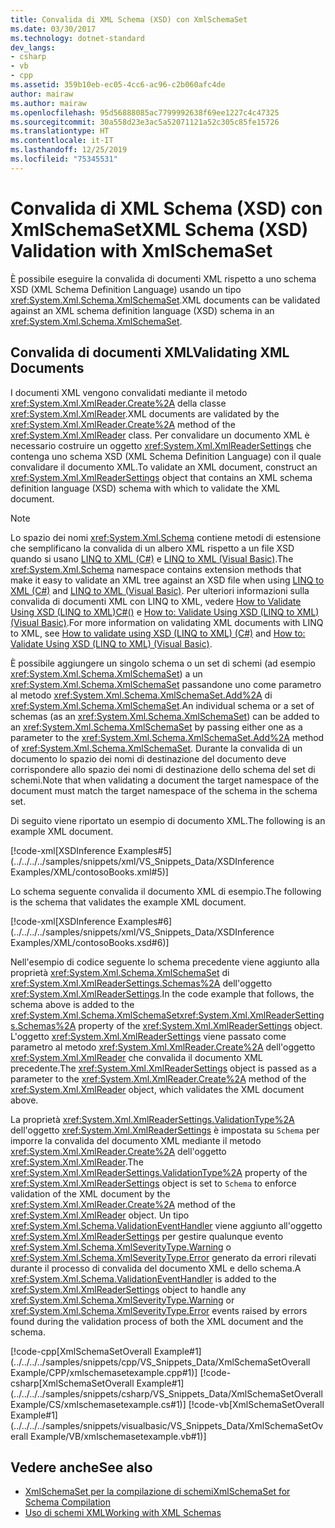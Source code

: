 ```yaml
---
title: Convalida di XML Schema (XSD) con XmlSchemaSet
ms.date: 03/30/2017
ms.technology: dotnet-standard
dev_langs:
- csharp
- vb
- cpp
ms.assetid: 359b10eb-ec05-4cc6-ac96-c2b060afc4de
author: mairaw
ms.author: mairaw
ms.openlocfilehash: 95d56888085ac7799992638f69ee1227c4c47325
ms.sourcegitcommit: 30a558d23e3ac5a52071121a52c305c85fe15726
ms.translationtype: HT
ms.contentlocale: it-IT
ms.lasthandoff: 12/25/2019
ms.locfileid: "75345531"
---
```

# <a name="xml-schema-xsd-validation-with-xmlschemaset"></a><span data-ttu-id="66d2d-102">Convalida di XML Schema (XSD) con XmlSchemaSet</span><span class="sxs-lookup"><span data-stu-id="66d2d-102">XML Schema (XSD) Validation with XmlSchemaSet</span></span>
<span data-ttu-id="66d2d-103">È possibile eseguire la convalida di documenti XML rispetto a uno schema XSD (XML Schema Definition Language) usando un tipo <xref:System.Xml.Schema.XmlSchemaSet>.</span><span class="sxs-lookup"><span data-stu-id="66d2d-103">XML documents can be validated against an XML schema definition language (XSD) schema in an <xref:System.Xml.Schema.XmlSchemaSet>.</span></span>  
  
## <a name="validating-xml-documents"></a><span data-ttu-id="66d2d-104">Convalida di documenti XML</span><span class="sxs-lookup"><span data-stu-id="66d2d-104">Validating XML Documents</span></span>  
 <span data-ttu-id="66d2d-105">I documenti XML vengono convalidati mediante il metodo <xref:System.Xml.XmlReader.Create%2A> della classe <xref:System.Xml.XmlReader>.</span><span class="sxs-lookup"><span data-stu-id="66d2d-105">XML documents are validated by the <xref:System.Xml.XmlReader.Create%2A> method of the <xref:System.Xml.XmlReader> class.</span></span> <span data-ttu-id="66d2d-106">Per convalidare un documento XML è necessario costruire un oggetto <xref:System.Xml.XmlReaderSettings> che contenga uno schema XSD (XML Schema Definition Language) con il quale convalidare il documento XML.</span><span class="sxs-lookup"><span data-stu-id="66d2d-106">To validate an XML document, construct an <xref:System.Xml.XmlReaderSettings> object that contains an XML schema definition language (XSD) schema with which to validate the XML document.</span></span>  
  
> [!NOTE]
> <span data-ttu-id="66d2d-107">Lo spazio dei nomi <xref:System.Xml.Schema> contiene metodi di estensione che semplificano la convalida di un albero XML rispetto a un file XSD quando si usano [LINQ to XML (C#)](../../../csharp/programming-guide/concepts/linq/linq-to-xml-overview.md) e [LINQ to XML (Visual Basic)](../../../visual-basic/programming-guide/concepts/linq/linq-to-xml.md).</span><span class="sxs-lookup"><span data-stu-id="66d2d-107">The <xref:System.Xml.Schema> namespace contains extension methods that make it easy to validate an XML tree against an XSD file when using [LINQ to XML (C#)](../../../csharp/programming-guide/concepts/linq/linq-to-xml-overview.md) and [LINQ to XML (Visual Basic)](../../../visual-basic/programming-guide/concepts/linq/linq-to-xml.md).</span></span> <span data-ttu-id="66d2d-108">Per ulteriori informazioni sulla convalida di documenti XML con LINQ to XML, vedere [How to Validate Using XSD (LINQ to XML)C#()](../../../csharp/programming-guide/concepts/linq/how-to-validate-using-xsd-linq-to-xml.md) e [How to: Validate Using XSD (LINQ to XML) (Visual Basic)](../../../visual-basic/programming-guide/concepts/linq/how-to-validate-using-xsd-linq-to-xml.md).</span><span class="sxs-lookup"><span data-stu-id="66d2d-108">For more information on validating XML documents with LINQ to XML, see [How to validate using XSD (LINQ to XML) (C#)](../../../csharp/programming-guide/concepts/linq/how-to-validate-using-xsd-linq-to-xml.md) and [How to: Validate Using XSD (LINQ to XML) (Visual Basic)](../../../visual-basic/programming-guide/concepts/linq/how-to-validate-using-xsd-linq-to-xml.md).</span></span>
  
 <span data-ttu-id="66d2d-109">È possibile aggiungere un singolo schema o un set di schemi (ad esempio <xref:System.Xml.Schema.XmlSchemaSet>) a un <xref:System.Xml.Schema.XmlSchemaSet> passandone uno come parametro al metodo <xref:System.Xml.Schema.XmlSchemaSet.Add%2A> di <xref:System.Xml.Schema.XmlSchemaSet>.</span><span class="sxs-lookup"><span data-stu-id="66d2d-109">An individual schema or a set of schemas (as an <xref:System.Xml.Schema.XmlSchemaSet>) can be added to an <xref:System.Xml.Schema.XmlSchemaSet> by passing either one as a parameter to the <xref:System.Xml.Schema.XmlSchemaSet.Add%2A> method of <xref:System.Xml.Schema.XmlSchemaSet>.</span></span> <span data-ttu-id="66d2d-110">Durante la convalida di un documento lo spazio dei nomi di destinazione del documento deve corrispondere allo spazio dei nomi di destinazione dello schema del set di schemi.</span><span class="sxs-lookup"><span data-stu-id="66d2d-110">Note that when validating a document the target namespace of the document must match the target namespace of the schema in the schema set.</span></span>  
  
 <span data-ttu-id="66d2d-111">Di seguito viene riportato un esempio di documento XML.</span><span class="sxs-lookup"><span data-stu-id="66d2d-111">The following is an example XML document.</span></span>  
  
 [!code-xml[XSDInference Examples#5](../../../../samples/snippets/xml/VS_Snippets_Data/XSDInference Examples/XML/contosoBooks.xml#5)]  
  
 <span data-ttu-id="66d2d-112">Lo schema seguente convalida il documento XML di esempio.</span><span class="sxs-lookup"><span data-stu-id="66d2d-112">The following is the schema that validates the example XML document.</span></span>  
  
 [!code-xml[XSDInference Examples#6](../../../../samples/snippets/xml/VS_Snippets_Data/XSDInference Examples/XML/contosoBooks.xsd#6)]  
  
 <span data-ttu-id="66d2d-113">Nell'esempio di codice seguente lo schema precedente viene aggiunto alla proprietà <xref:System.Xml.Schema.XmlSchemaSet> di <xref:System.Xml.XmlReaderSettings.Schemas%2A> dell'oggetto <xref:System.Xml.XmlReaderSettings>.</span><span class="sxs-lookup"><span data-stu-id="66d2d-113">In the code example that follows, the schema above is added to the <xref:System.Xml.Schema.XmlSchemaSet><xref:System.Xml.XmlReaderSettings.Schemas%2A> property of the <xref:System.Xml.XmlReaderSettings> object.</span></span> <span data-ttu-id="66d2d-114">L'oggetto <xref:System.Xml.XmlReaderSettings> viene passato come parametro al metodo <xref:System.Xml.XmlReader.Create%2A> dell'oggetto <xref:System.Xml.XmlReader> che convalida il documento XML precedente.</span><span class="sxs-lookup"><span data-stu-id="66d2d-114">The <xref:System.Xml.XmlReaderSettings> object is passed as a parameter to the <xref:System.Xml.XmlReader.Create%2A> method of the <xref:System.Xml.XmlReader> object, which validates the XML document above.</span></span>  
  
 <span data-ttu-id="66d2d-115">La proprietà <xref:System.Xml.XmlReaderSettings.ValidationType%2A> dell'oggetto <xref:System.Xml.XmlReaderSettings> è impostata su `Schema` per imporre la convalida del documento XML mediante il metodo <xref:System.Xml.XmlReader.Create%2A> dell'oggetto <xref:System.Xml.XmlReader>.</span><span class="sxs-lookup"><span data-stu-id="66d2d-115">The <xref:System.Xml.XmlReaderSettings.ValidationType%2A> property of the <xref:System.Xml.XmlReaderSettings> object is set to `Schema` to enforce validation of the XML document by the <xref:System.Xml.XmlReader.Create%2A> method of the <xref:System.Xml.XmlReader> object.</span></span> <span data-ttu-id="66d2d-116">Un tipo <xref:System.Xml.Schema.ValidationEventHandler> viene aggiunto all'oggetto <xref:System.Xml.XmlReaderSettings> per gestire qualunque evento <xref:System.Xml.Schema.XmlSeverityType.Warning> o <xref:System.Xml.Schema.XmlSeverityType.Error> generato da errori rilevati durante il processo di convalida del documento XML e dello schema.</span><span class="sxs-lookup"><span data-stu-id="66d2d-116">A <xref:System.Xml.Schema.ValidationEventHandler> is added to the <xref:System.Xml.XmlReaderSettings> object to handle any <xref:System.Xml.Schema.XmlSeverityType.Warning> or <xref:System.Xml.Schema.XmlSeverityType.Error> events raised by errors found during the validation process of both the XML document and the schema.</span></span>  
  
 [!code-cpp[XmlSchemaSetOverall Example#1](../../../../samples/snippets/cpp/VS_Snippets_Data/XmlSchemaSetOverall Example/CPP/xmlschemasetexample.cpp#1)]
 [!code-csharp[XmlSchemaSetOverall Example#1](../../../../samples/snippets/csharp/VS_Snippets_Data/XmlSchemaSetOverall Example/CS/xmlschemasetexample.cs#1)]
 [!code-vb[XmlSchemaSetOverall Example#1](../../../../samples/snippets/visualbasic/VS_Snippets_Data/XmlSchemaSetOverall Example/VB/xmlschemasetexample.vb#1)]  
  
## <a name="see-also"></a><span data-ttu-id="66d2d-117">Vedere anche</span><span class="sxs-lookup"><span data-stu-id="66d2d-117">See also</span></span>

- [<span data-ttu-id="66d2d-118">XmlSchemaSet per la compilazione di schemi</span><span class="sxs-lookup"><span data-stu-id="66d2d-118">XmlSchemaSet for Schema Compilation</span></span>](../../../../docs/standard/data/xml/xmlschemaset-for-schema-compilation.md)
- [<span data-ttu-id="66d2d-119">Uso di schemi XML</span><span class="sxs-lookup"><span data-stu-id="66d2d-119">Working with XML Schemas</span></span>](../../../../docs/standard/data/xml/working-with-xml-schemas.md)
